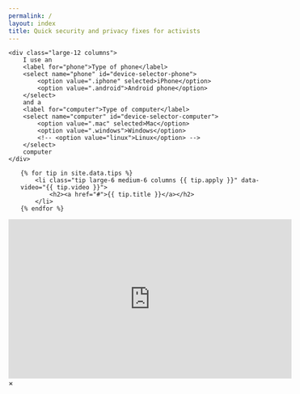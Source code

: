 ```yaml
---
permalink: /
layout: index
title: Quick security and privacy fixes for activists
---
```


<div class="device-selector row">
    
    <div class="large-12 columns">
        I use an
        <label for="phone">Type of phone</label>
        <select name="phone" id="device-selector-phone">
            <option value=".iphone" selected>iPhone</option>
            <option value=".android">Android phone</option>
        </select>
        and a
        <label for="computer">Type of computer</label>
        <select name="computer" id="device-selector-computer">
            <option value=".mac" selected>Mac</option>
            <option value=".windows">Windows</option>
            <!-- <option value="linux">Linux</option> -->
        </select>
        computer
    </div>
    
</div>

<ol class="row tip-container">
    
    {% for tip in site.data.tips %}
        <li class="tip large-6 medium-6 columns {{ tip.apply }}" data-video="{{ tip.video }}">
            <h2><a href="#">{{ tip.title }}</a></h2>
        </li>
    {% endfor %}
    
</ol>

<!-- Video Modal -->
<div id="video-modal" class="reveal-modal modal" data-reveal role="dialog">
  <iframe width="560" height="315" src="https://www.youtube.com/embed/3E8nf62nihw?rel=0" frameborder="0" allowfullscreen></iframe>
  <a class="close-reveal-modal" aria-label="Close">&#215;</a>
</div>
